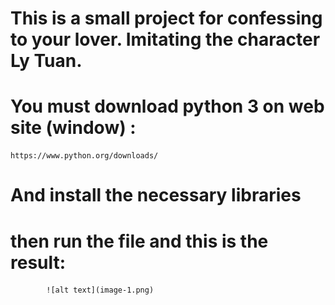 # This is a small project for confessing to your lover. Imitating the character Ly Tuan.

# You must download python 3 on web site (window) : 
    https://www.python.org/downloads/
# And install the necessary libraries
# then run the file and this is the result: 
            ![alt text](image-1.png)
